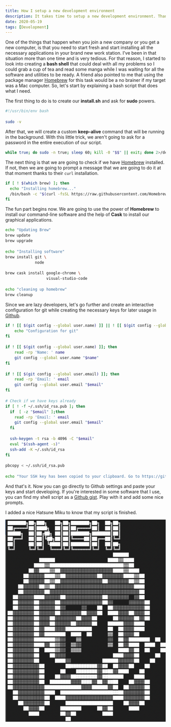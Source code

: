 ```yaml
---
title: How I setup a new development environment
description: It takes time to setup a new development environment. Thank God developers are so lazy.
date: 2020-05-19
tags: [Development]
---
```


One of the things that happen when you join a new company or you get a new computer, is that you need to start fresh and start installing all the necessary applications in your brand new work station.
I've been in that situation more than one time and is very tedious. For that reason, I started to look into creating a **bash shell** that could deal with all my problems so I could grab a cup of tea and
read some manga while I was waiting for all the software and utilities to be ready. A friend also pointed to me that using the package manager [Homebrew](https://brew.sh/) for this task would be a no brainer
if my target was a Mac computer. So, let's start by explaining a bash script that does what I need.

The first thing to do is to create our **install.sh** and ask for **sudo** powers.

```sh
#!/usr/bin/env bash

sudo -v
```

After that, we will create a custom **keep-alive** command that will be running in the background. With this little trick, we aren't going to ask for a password in the entire execution of our script.

```sh
while true; do sudo -n true; sleep 60; kill -0 "$$" || exit; done 2>/dev/null &
```

The next thing is that we are going to check if we have [Homebrew](https://brew.sh/) installed. If not, then we are going to prompt a message that we are going to do it at that moment thanks to their
`curl` installation.

```sh
if [ ! $(which brew) ]; then
  echo "Installing homebrew..."
  /bin/bash -c "$(curl -fsSL https://raw.githubusercontent.com/Homebrew/install/master/install.sh)"
fi
```

The fun part begins now. We are going to use the power of **Homebrew** to install our command-line software and the help of **Cask** to install our graphical applications.

```sh
echo "Updating Brew"
brew update
brew upgrade

echo "Installing software"
brew install git \
             node

brew cask install google-chrome \
                  visual-studio-code

echo "cleaning up homebrew"
brew cleanup
```

Since we are lazy developers, let's go further and create an interactive configuration for git while creating the necessary keys for later usage in [Github](https://github.com/).

```sh
if ! [[ $(git config --global user.name) ]] || ! [[ $(git config --global user.email) ]]; then
    echo "Configuration for git"
fi

if ! [[ $(git config --global user.name) ]]; then
    read -rp 'Name: ' name
    git config --global user.name "$name"
fi

if ! [[ $(git config --global user.email) ]]; then
    read -rp 'Email: ' email
    git config --global user.email "$email"
fi

# Check if we have keys already
if [ ! -f ~/.ssh/id_rsa.pub ]; then
  if  [ -z "$email" ];then
    read -rp 'Email: ' email
    git config --global user.email "$email"
  fi

  ssh-keygen -t rsa -b 4096 -C "$email"
  eval "$(ssh-agent -s)"
  ssh-add -K ~/.ssh/id_rsa
fi

pbcopy < ~/.ssh/id_rsa.pub

echo "Your SSH key has been copied to your clipboard. Go to https://github.com/settings/keys and setup your new key"
```

And that's it. Now you can go directly to Github settings and paste your keys and start developing. If you're interested in some software that I use, you can find my shell script as a
[Github gist](https://gist.github.com/AlgusDark/33e8f6504c9bbecc9aad642fcfc1f6ec). Play with it and add some nice prompts.

I added a nice Hatsune Miku to know that my script is finished.

![Hatsune Miku draw in ASCII](./install-shell.png)
